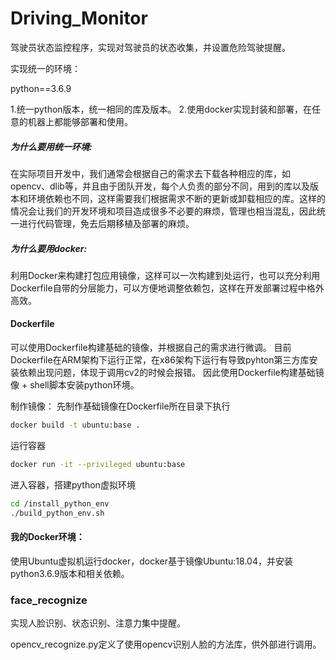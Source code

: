 # Driving_Monitor
驾驶员状态监控程序，实现对驾驶员的状态收集，并设置危险驾驶提醒。

实现统一的环境：

python==3.6.9

1.统一python版本，统一相同的库及版本。
2.使用docker实现封装和部署，在任意的机器上都能够部署和使用。

##### 为什么要用统一环境:

在实际项目开发中，我们通常会根据自己的需求去下载各种相应的库，如opencv、dlib等，并且由于团队开发，每个人负责的部分不同，用到的库以及版本和环境依赖也不同，这样需要我们根据需求不断的更新或卸载相应的库。这样的情况会让我们的开发环境和项目造成很多不必要的麻烦，管理也相当混乱，因此统一进行代码管理，免去后期移植及部署的麻烦。

##### 为什么要用docker:

利用Docker来构建打包应用镜像，这样可以一次构建到处运行，也可以充分利用Dockerfile自带的分层能力，可以方便地调整依赖包，这样在开发部署过程中格外高效。

#### Dockerfile

可以使用Dockerfile构建基础的镜像，并根据自己的需求进行微调。
目前Dockerfile在ARM架构下运行正常，在x86架构下运行有导致pyhton第三方库安装依赖出现问题，体现于调用cv2的时候会报错。
因此使用Dockerfile构建基础镜像 + shell脚本安装python环境。

制作镜像：
先制作基础镜像在Dockerfile所在目录下执行

```bash
docker build -t ubuntu:base .
```

运行容器

```bash
docker run -it --privileged ubuntu:base
```

进入容器，搭建python虚拟环境

```bash
cd /install_python_env
./build_python_env.sh
```

#### 我的Docker环境：

使用Ubuntu虚拟机运行docker，docker基于镜像Ubuntu:18.04，并安装python3.6.9版本和相关依赖。

### face_recognize

实现人脸识别、状态识别、注意力集中提醒。

opencv_recognize.py定义了使用opencv识别人脸的方法库，供外部进行调用。